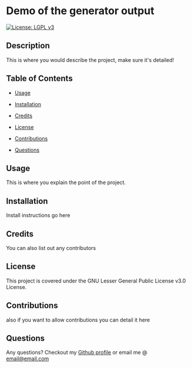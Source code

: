 # Demo of the generator output
  [![License: LGPL v3](https://img.shields.io/badge/License-LGPL%20v3-blue.svg)](https://www.gnu.org/licenses/lgpl-3.0)
  ## Description 
  This is where you would describe the project, make sure it's detailed!
  ## Table of Contents
  * [Usage](#usage)
  * [Installation](#installation)
  * [Credits](#credits)
  * [License](#license)
  * [Contributions](#contributions)
  
  * [Questions](#questions)
  ## Usage
  This is where you explain the point of the project.
  ## Installation
  Install instructions go here
   
  ## Credits
  You can also list out any contributors
  
  ## License
  This project is covered under the GNU Lesser General Public License v3.0 License.
  ## Contributions
  also if you want to allow contributions you can detail it here
  
  
  ## Questions
  Any questions? Checkout my [Github profile](https://github.com/undefined)
  or email me @ [email@email.com](mailto:email@email.com)
  